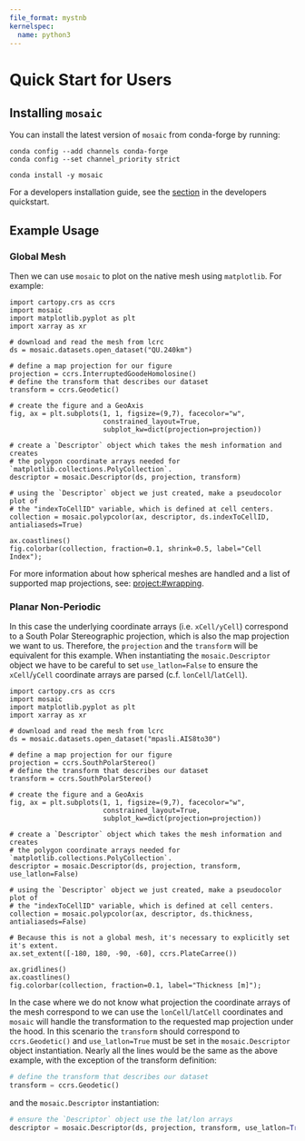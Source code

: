 ```yaml
---
file_format: mystnb
kernelspec:
  name: python3
---
```


# Quick Start for Users

## Installing `mosaic`

You can install the latest version of `mosaic` from conda-forge by running:

```
conda config --add channels conda-forge
conda config --set channel_priority strict

conda install -y mosaic
```

For a developers installation guide, see the [section](Dev_install_guide) in the developers quickstart.

## Example Usage

### Global Mesh

Then we can use `mosaic` to plot on the native mesh using `matplotlib`. For example:

```{code-cell} ipython3
import cartopy.crs as ccrs
import mosaic
import matplotlib.pyplot as plt
import xarray as xr

# download and read the mesh from lcrc
ds = mosaic.datasets.open_dataset("QU.240km")

# define a map projection for our figure
projection = ccrs.InterruptedGoodeHomolosine()
# define the transform that describes our dataset
transform = ccrs.Geodetic()

# create the figure and a GeoAxis
fig, ax = plt.subplots(1, 1, figsize=(9,7), facecolor="w",
                       constrained_layout=True,
                       subplot_kw=dict(projection=projection))

# create a `Descriptor` object which takes the mesh information and creates
# the polygon coordinate arrays needed for `matplotlib.collections.PolyCollection`.
descriptor = mosaic.Descriptor(ds, projection, transform)

# using the `Descriptor` object we just created, make a pseudocolor plot of
# the "indexToCellID" variable, which is defined at cell centers.
collection = mosaic.polypcolor(ax, descriptor, ds.indexToCellID, antialiaseds=True)

ax.coastlines()
fig.colorbar(collection, fraction=0.1, shrink=0.5, label="Cell Index");
```

For more information about how spherical meshes are handled and a list of supported
map projections, see: <project:#wrapping>.

### Planar Non-Periodic

In this case the underlying coordinate arrays (i.e. `xCell/yCell`)
correspond to a South Polar Stereographic projection, which is also the map projection we
want to us. Therefore, the `projection` and the `transform` will be equivalent
for this example. When instantiating the `mosaic.Descriptor` object we have to
be careful to set `use_latlon=False` to ensure the `xCell`/`yCell` coordinate
arrays are parsed (c.f. `lonCell`/`latCell`).

```{code-cell} ipython3
import cartopy.crs as ccrs
import mosaic
import matplotlib.pyplot as plt
import xarray as xr

# download and read the mesh from lcrc
ds = mosaic.datasets.open_dataset("mpasli.AIS8to30")

# define a map projection for our figure
projection = ccrs.SouthPolarStereo()
# define the transform that describes our dataset
transform = ccrs.SouthPolarStereo()

# create the figure and a GeoAxis
fig, ax = plt.subplots(1, 1, figsize=(9,7), facecolor="w",
                       constrained_layout=True,
                       subplot_kw=dict(projection=projection))

# create a `Descriptor` object which takes the mesh information and creates
# the polygon coordinate arrays needed for `matplotlib.collections.PolyCollection`.
descriptor = mosaic.Descriptor(ds, projection, transform, use_latlon=False)

# using the `Descriptor` object we just created, make a pseudocolor plot of
# the "indexToCellID" variable, which is defined at cell centers.
collection = mosaic.polypcolor(ax, descriptor, ds.thickness, antialiaseds=False)

# Because this is not a global mesh, it's necessary to explicitly set it's extent.
ax.set_extent([-180, 180, -90, -60], ccrs.PlateCarree())

ax.gridlines()
ax.coastlines()
fig.colorbar(collection, fraction=0.1, label="Thickness [m]");
```

In the case where we do not know what projection the coordinate arrays of the
mesh correspond to we can use the `lonCell`/`latCell` coordinates and `mosaic`
will handle the transformation to the requested map projection under the hood.
In this scenario the `transform` should correspond to `ccrs.Geodetic()`
and `use_latlon=True` must be set in the `mosaic.Descriptor` object
instantiation. Nearly all the lines would be the same as the above example,
with the exception of the transform definition:

```python
# define the transform that describes our dataset
transform = ccrs.Geodetic()
```

and the `mosaic.Descriptor` instantiation:

```python
# ensure the `Descriptor` object use the lat/lon arrays
descriptor = mosaic.Descriptor(ds, projection, transform, use_latlon=True)
```

